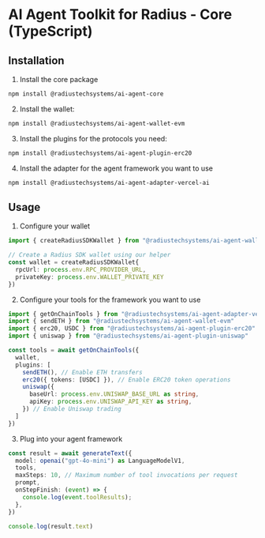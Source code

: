 
# AI Agent Toolkit for Radius - Core (TypeScript)

## Installation

1. Install the core package

```bash
npm install @radiustechsystems/ai-agent-core
```

2. Install the wallet:

```bash
npm install @radiustechsystems/ai-agent-wallet-evm
```

3. Install the plugins for the protocols you need:

```bash
npm install @radiustechsystems/ai-agent-plugin-erc20
```

4. Install the adapter for the agent framework you want to use

```bash
npm install @radiustechsystems/ai-agent-adapter-vercel-ai
```

## Usage

1. Configure your wallet

```typescript
import { createRadiusSDKWallet } from "@radiustechsystems/ai-agent-wallet-evm"

// Create a Radius SDK wallet using our helper
const wallet = createRadiusSDKWallet{
  rpcUrl: process.env.RPC_PROVIDER_URL,
  privateKey: process.env.WALLET_PRIVATE_KEY
})
```

2. Configure your tools for the framework you want to use

```typescript
import { getOnChainTools } from "@radiustechsystems/ai-agent-adapter-vercel-ai"
import { sendETH } from "@radiustechsystems/ai-agent-wallet-evm"
import { erc20, USDC } from "@radiustechsystems/ai-agent-plugin-erc20"
import { uniswap } from "@radiustechsystems/ai-agent-plugin-uniswap"

const tools = await getOnChainTools({
  wallet,
  plugins: [
    sendETH(), // Enable ETH transfers
    erc20({ tokens: [USDC] }), // Enable ERC20 token operations
    uniswap({
      baseUrl: process.env.UNISWAP_BASE_URL as string,
      apiKey: process.env.UNISWAP_API_KEY as string,
    }) // Enable Uniswap trading
  ]
})
```

3. Plug into your agent framework

```typescript
const result = await generateText({
  model: openai("gpt-4o-mini") as LanguageModelV1,
  tools,
  maxSteps: 10, // Maximum number of tool invocations per request
  prompt,
  onStepFinish: (event) => {
    console.log(event.toolResults);
  },
})

console.log(result.text)
```
